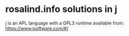 # rosalind.info solutions in j

j is an APL language with a GPL3 runtime available from: https://www.jsoftware.com/#/



